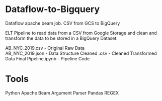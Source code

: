 # Dataflow-to-Bigquery
Dataflow apache beam job. CSV from GCS to BigQuery

ELT Pipeline to read data from a CSV from Google Storage and clean and transform the data to be stored in a BigQuery Dataset.

AB_NYC_2019.csv - Original Raw Data\
AB_NYC_2019.json - Data Structure
Cleaned .csv - Cleaned Transformed Data
Final Pipeline.ipynb - Pipeline Code

# Tools
Python
Apache Beam
Argument Parser
Pandas
REGEX
